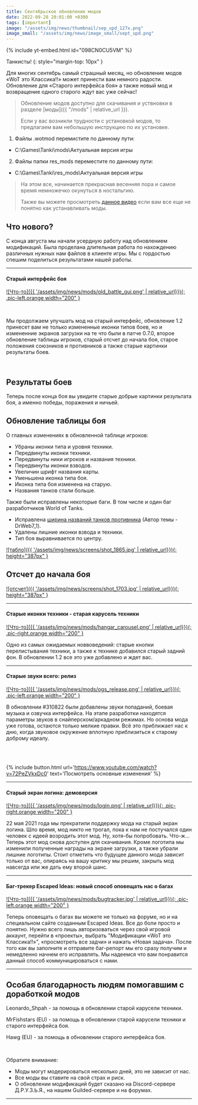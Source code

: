 ```yaml
---
title: Сентябрьское обновление модов
date: 2022-09-28 20:01:00 +0300
tags: [important]
image: "/assets/img/news/thumbnail/sep_upd_127x.png"
image_small: "/assets/img/news/image_small/sept_upd.png"
---
```

<p style="display: none">Обновление старого интерфейса боя, релиз старых звуков всего и многое другое скрасит ваши сентябрьские вечера в World of Tanks!</p>

{% include yt-embed.html id="098CN0CU5VM" %}

Танкисты!
{: style="margin-top: 10px" }

Для многих сентябрь самый страшный месяц, но обновление модов «WoT это Классика!!» может принести вам немного радости. Обновление для «Старого интерфейса боя» а также новый мод и возвращение одного старого ждут вас уже сейчас!

> Обновление модов доступно для скачивания и уствновки в разделе [моды]({{ "/mods" | relative_url }}).
>
> Если у вас возникли трудности с установкой модов, то предлагаем вам небольшую инструкцию по их установке.
1. Файлы .wotmod перемистите по данному пути:
- C:\Games\Tanki\mods\Актуальная версия игры
2. Файлы папки res_mods переместите по данному пути:
- C:\Games\Tanki\res_mods\Актуальная версия игры
> 
> На этом все, начинается прекрасная весенняя пора и самое время немножечко окунуться в ностальгию.
>
> Также вы можете просмотреть [данное видео](https://www.youtube.com/watch?v=XLn-GLCK1Qk) если вам все еще не понятно как устанавливать моды.

## Что нового?

С конца августа мы начали усердную работу над обновлением модификаций. Была проделана длительная работа по нахождению различных нужных нам файлов в клиенте игры. Мы с гордостью спешим поделиться результатами нашей работы.

---

#### Старый интерфейс боя

[![Что-то]({{ '/assets/img/news/mods/old_battle_gui.png' | relative_url}}){: .pic-left.orange width="200" }](https://wgmods.net/6287/)

<br>

Мы продолжаем улучшать мод на старый интерфейс, обновление 1.2 принесет вам не только измененные иконки типов боев, но и измененние экранов загрузки на те что были в патче 0.7.0, второе обновление таблицы игроков, старый отсчет до начала боя, старое положения союзников и противников а также старые картинки результаты боев.

<br>

## Результаты боев

Теперь после конца боя вы увидите старые добрые картинки результата боя, а именно победы, поражения и ничьей.

## Обновление таблицы боя

О главных изменениях в обновленной таблице игроков:

- Убраны иконки типа и уровня техники.
- Передвинуты иконки техники.
- Передвинуты ники игроков и названия техники.
- Передвинуты иконки взводов.
- Увеличин шрифт названия карты.
- Уменьшена иконка типа боя.
- Иконка типа боя изменена на старую.
- Названия танков стали больше.

Также были исправлены некоторые баги. В том числе и один баг разработчиков World of Tanks.

- Исправлена [ширина названий танков противника](http://forum.tanki.su/index.php?/topic/2107174-) (Автор темы - DrWeb7_1).
- Удалены лишние иконки взвода и техники.
- Тип боя выравнивается по центру.

[![табло]({{ '/assets/img/news/screens/shot_1865.jpg' | relative_url}}){: height="387px" }](/assets/img/news/screens/shot_1865.jpg)

## Отсчет до начала боя

[![отсчет]({{ '/assets/img/news/screens/shot_1703.jpg' | relative_url}}){: height="387px" }](/assets/img/news/screens/shot_1703.jpg)

---

#### Старые иконки техники - старая карусель техники

[![Что-то]({{ '/assets/img/news/mods/hangar_carousel.png' | relative_url}}){: .pic-right.orange width="200" }](https://wgmods.net/6368/)

Одно из самых ожидаемых новвоведений: старые кнопки перелистывания техники, а также к технике добавился старый задний фон. В обновлении 1.2 все это уже добавлено и ждет вас.

---

#### Старые звуки всего: релиз

[![Что-то]({{ '/assets/img/news/mods/ogs_release.png' | relative_url}}){: .pic-left.orange width="200" }](https://wgmods.net/4844/)

В обновлении #310822 были добавлены звуки попаданий, боевая музыка и озвучка интерфейса. На этапе разработки находятся параметры звуков в снайперском/аркадном режимах. Но основа мода уже готова, остаются только мелкие правки. Всё это приближает нас к дню, когда звуковое окружение вплотную приблизиться к старому доброму идеалу.

<br>
<br>

{% include button.html url='https://www.youtube.com/watch?v=72PeZVkxDc0' text='Посмотреть основные изменения' %}

---

#### Старый экран логина: демоверсия

[![Что-то]({{ '/assets/img/news/mods/login.png' | relative_url}}){: .pic-right.orange width="200" }](https://wgmods.net/4012/)

22 мая 2021 года мы прекратили поддержку мода на старый экран логина. Шло время, мод никто не трогал, пока к нам не постучался один человек с идеей возродить этот мод. Ну, хотя-бы попробовать. Что-ж... Теперь этот мод снова доступен для скачивания. Кроме логотипа мы изменили полученные награды на экране загрузки, а также убрали лишние логотипы. Стоит отметить что будущее данного мода зависит только от вас, опираясь на вашу критику мы решим, закрыть мод навсегда или же дать ему второй шанс.

---

#### Баг-трекер Escaped Ideas: новый способ оповещать нас о багах

[![Что-то]({{ '/assets/img/news/mods/bugtracker.jpg' | relative_url}}){: .pic-left.orange width="200" }](https://example.com)

Теперь оповещать о багах вы можете не только на форуме, но и на специальном сайте созданным Escaped Ideas. Все до боли просто и понятно. Нужно всего лишь авторизоваться через свой игровой аккаунт, перейти в «проекты», выбрать "Модификации «WoT это Классика!!»", «просмотреть все задчи» и нажать «Новая задача». После того как вы заполните и отправите баг-репорт мы его сразу получим и немедленно начнем его исправлять. Мы надеемся что вам понравится данный способ коммуницироваться с нами.

---

## Особая благодарность людям помогавшим с доработкой модов

Leonardo_Shpah - за помощь в обновлении старой карусели техники.

MrFishstars (EU) - за помощь в обновлении старой карусели техники и старого интерфейса боя.

Hawg (EU) - за помощь в обновлении старого интерфейса боя.

<br>

Обратите внимание:

- Моды могут модерироваться несколько дней, это не зависит от нас.
- Все моды вы ставите на свой страх и риск.
- О обновлении модификаций будет сказано на Discord-сервере Д.Р.У.З.Ь.Я., на нашем Guilded-сервере и на форумах.

---

